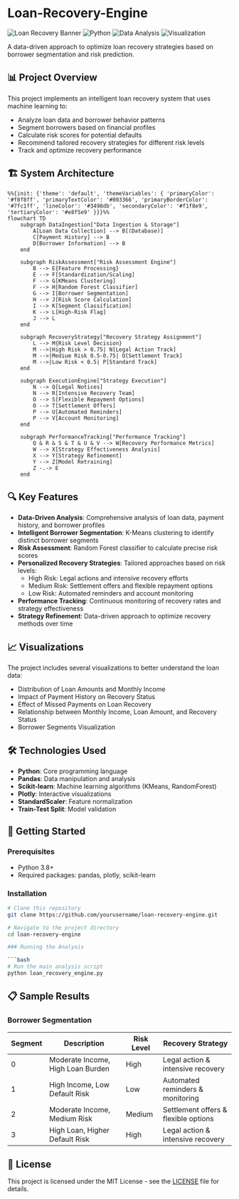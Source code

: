# Loan-Recovery-Engine

![Loan Recovery Banner](https://img.shields.io/badge/Project-Loan%20Recovery-blue)
![Python](https://img.shields.io/badge/Python-3.8%2B-brightgreen)
![Data Analysis](https://img.shields.io/badge/Data%20Analysis-Pandas%20%7C%20Scikit--learn-orange)
![Visualization](https://img.shields.io/badge/Visualization-Plotly-9cf)

A data-driven approach to optimize loan recovery strategies based on borrower segmentation and risk prediction.

## 📊 Project Overview

This project implements an intelligent loan recovery system that uses machine learning to:
- Analyze loan data and borrower behavior patterns
- Segment borrowers based on financial profiles
- Calculate risk scores for potential defaults
- Recommend tailored recovery strategies for different risk levels
- Track and optimize recovery performance

## 🏗️ System Architecture

```mermaid
%%{init: {'theme': 'default', 'themeVariables': { 'primaryColor': '#f0f8ff', 'primaryTextColor': '#003366', 'primaryBorderColor': '#7fc1ff', 'lineColor': '#3498db', 'secondaryColor': '#f1f8e9', 'tertiaryColor': '#e8f5e9' }}}%%
flowchart TD
    subgraph DataIngestion["Data Ingestion & Storage"]
        A[Loan Data Collection] --> B[(Database)]
        C[Payment History] --> B
        D[Borrower Information] --> B
    end

    subgraph RiskAssessment["Risk Assessment Engine"]
        B --> E{Feature Processing}
        E --> F[Standardization/Scaling]
        F --> G[KMeans Clustering]
        F --> H[Random Forest Classifier]
        G --> I[Borrower Segmentation]
        H --> J[Risk Score Calculation]
        I --> K[Segment Classification]
        K --> L[High-Risk Flag]
        J --> L
    end

    subgraph RecoveryStrategy["Recovery Strategy Assignment"]
        L --> M{Risk Level Decision}
        M -->|High Risk > 0.75| N[Legal Action Track]
        M -->|Medium Risk 0.5-0.75| O[Settlement Track]
        M -->|Low Risk < 0.5| P[Standard Track]
    end

    subgraph ExecutionEngine["Strategy Execution"]
        N --> Q[Legal Notices]
        N --> R[Intensive Recovery Team]
        O --> S[Flexible Repayment Options]
        O --> T[Settlement Offers]
        P --> U[Automated Reminders]
        P --> V[Account Monitoring]
    end

    subgraph PerformanceTracking["Performance Tracking"]
        Q & R & S & T & U & V --> W[Recovery Performance Metrics]
        W --> X[Strategy Effectiveness Analysis]
        X --> Y[Strategy Refinement]
        Y --> Z[Model Retraining]
        Z -.-> E
    end
```

## 🔍 Key Features

- **Data-Driven Analysis**: Comprehensive analysis of loan data, payment history, and borrower profiles
- **Intelligent Borrower Segmentation**: K-Means clustering to identify distinct borrower segments
- **Risk Assessment**: Random Forest classifier to calculate precise risk scores
- **Personalized Recovery Strategies**: Tailored approaches based on risk levels:
  - High Risk: Legal actions and intensive recovery efforts
  - Medium Risk: Settlement offers and flexible repayment options
  - Low Risk: Automated reminders and account monitoring
- **Performance Tracking**: Continuous monitoring of recovery rates and strategy effectiveness
- **Strategy Refinement**: Data-driven approach to optimize recovery methods over time

## 📈 Visualizations

The project includes several visualizations to better understand the loan data:
- Distribution of Loan Amounts and Monthly Income
- Impact of Payment History on Recovery Status
- Effect of Missed Payments on Loan Recovery
- Relationship between Monthly Income, Loan Amount, and Recovery Status
- Borrower Segments Visualization

## 🛠️ Technologies Used

- **Python**: Core programming language
- **Pandas**: Data manipulation and analysis
- **Scikit-learn**: Machine learning algorithms (KMeans, RandomForest)
- **Plotly**: Interactive visualizations
- **StandardScaler**: Feature normalization
- **Train-Test Split**: Model validation

## 🚀 Getting Started

### Prerequisites
- Python 3.8+
- Required packages: pandas, plotly, scikit-learn

### Installation

```bash
# Clone this repository
git clone https://github.com/yourusername/loan-recovery-engine.git

# Navigate to the project directory
cd loan-recovery-engine

### Running the Analysis

```bash
# Run the main analysis script
python loan_recovery_engine.py
```

## 📋 Sample Results

### Borrower Segmentation
| Segment | Description | Risk Level | Recovery Strategy |
|---------|-------------|------------|-------------------|
| 0 | Moderate Income, High Loan Burden | High | Legal action & intensive recovery |
| 1 | High Income, Low Default Risk | Low | Automated reminders & monitoring |
| 2 | Moderate Income, Medium Risk | Medium | Settlement offers & flexible options |
| 3 | High Loan, Higher Default Risk | High | Legal action & intensive recovery |

## 📄 License

This project is licensed under the MIT License - see the [LICENSE](LICENSE) file for details.
